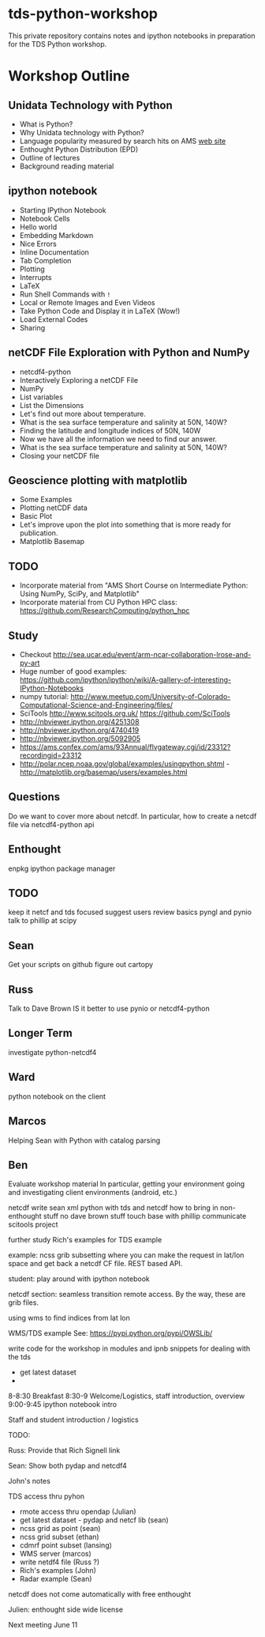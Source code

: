 tds-python-workshop
===================

This private repository contains notes and ipython notebooks in preparation for the TDS Python workshop.

# Workshop Outline

## Unidata Technology with Python
- What is Python?
- Why Unidata technology with Python?
- Language popularity measured by search hits on AMS [web site](https://ams.confex.com/ams/93Annual/webprogram/start.html#srch=words%7Cjava%7Cmethod%7Cand%7Cpge%7C2)
- Enthought Python Distribution (EPD)
- Outline of lectures
- Background reading material

## ipython notebook
- Starting IPython Notebook
- Notebook Cells
- Hello world
- Embedding Markdown
- Nice Errors
- Inline Documentation
- Tab Completion
- Plotting
- Interrupts
- LaTeX 
- Run Shell Commands with `!`
- Local or Remote Images and Even Videos
- Take Python Code and Display it in LaTeX (Wow!)
- Load External Codes
- Sharing

## netCDF File Exploration with Python and NumPy
- netcdf4-python
- Interactively Exploring a netCDF File
- NumPy
- List variables
- List the Dimensions
- Let's find out more about temperature.
- What is the sea surface temperature and salinity at 50N, 140W?
- Finding the latitude and longitude indices of 50N, 140W
- Now we have all the information we need to find our answer.
- What is the sea surface temperature and salinity at 50N, 140W?
- Closing your netCDF file

## Geoscience plotting with matplotlib
- Some Examples
- Plotting netCDF data
- Basic Plot
- Let's improve upon the plot into something that is more ready for publication.
- Matplotlib Basemap

## TODO
- Incorporate material from "AMS Short Course on Intermediate Python: Using NumPy, SciPy, and Matplotlib"
- Incorporate material from CU Python HPC class: <https://github.com/ResearchComputing/python_hpc>

## Study

- Checkout <http://sea.ucar.edu/event/arm-ncar-collaboration-lrose-and-py-art>
- Huge number of good examples: <https://github.com/ipython/ipython/wiki/A-gallery-of-interesting-IPython-Notebooks>
- numpy tutorial: <http://www.meetup.com/University-of-Colorado-Computational-Science-and-Engineering/files/>
- SciTools <http://www.scitools.org.uk/> <https://github.com/SciTools>
- http://nbviewer.ipython.org/4251308
- http://nbviewer.ipython.org/4740419
- http://nbviewer.ipython.org/5092905
- https://ams.confex.com/ams/93Annual/flvgateway.cgi/id/23312?recordingid=23312
- http://polar.ncep.noaa.gov/global/examples/usingpython.shtml
-http://matplotlib.org/basemap/users/examples.html

## Questions

Do we want to cover more about netcdf. In particular, how to create a netcdf file via netcdf4-python api

## Enthought
enpkg ipython package manager

## TODO

keep it netcf and tds focused
suggest users review basics
pyngl and pynio
talk to phillip at scipy

## Sean

Get your scripts on github
figure out cartopy

## Russ

Talk to Dave Brown
IS it better to use pynio or netcdf4-python

## Longer Term

investigate python-netcdf4 

## Ward

python notebook on the client

## Marcos

Helping Sean with Python with catalog parsing

## Ben

Evaluate workshop material
In particular, getting your environment going and investigating client environments (android, etc.)





netcdf write
sean xml
python with tds and netcdf
how to bring in non-enthought stuff
no dave brown stuff
touch base with phillip
communicate scitools project

further study Rich's examples for TDS example

example: ncss grib subsetting where you can make the request in lat/lon space and get back a netcdf CF file. REST based API.

student: play around with ipython notebook

netcdf section: seamless transition remote access. By the way, these are grib files.

using wms to find indices from lat lon

WMS/TDS example See: https://pypi.python.org/pypi/OWSLib/

write code for the workshop in modules and ipnb snippets for dealing with the tds
- get latest dataset
- 

8-8:30 Breakfast
8:30-9 Welcome/Logistics, staff introduction, overview
9:00-9:45 ipython notebook intro


Staff and student introduction / logistics


TODO:

Russ: Provide that Rich Signell link

Sean: Show both pydap and netcdf4


John's notes

TDS access thru pyhon

- rmote access thru opendap (Julian)
- get latest dataset - pydap and netcf lib (sean)
- ncss grid as point (sean)
- ncss grid subset (ethan)
- cdmrf point subset (lansing)
- WMS server (marcos)
- write netdf4 file (Russ ?)
- Rich's examples (John)
- Radar example (Sean)

netcdf does not come automatically with free enthought

Julien: enthought side wide license

Next meeting June 11

